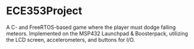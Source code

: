 # ECE353Project
A C- and FreeRTOS-based game where the player must dodge falling meteors. Implemented on the MSP432 Launchpad & Boosterpack, utilizing the LCD screen, accelerometers, and buttons for I/O.
